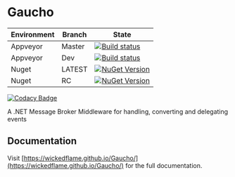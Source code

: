 # Gaucho
| Environment | Branch | State |
|---|---|---|
| Appveyor | Master | [![Build status](https://ci.appveyor.com/api/projects/status/wrhdnq13aalp3mbf/branch/master?svg=true)](https://ci.appveyor.com/project/chriswalpen/gaucho/branch/master) |
| Appveyor | Dev | [![Build status](https://ci.appveyor.com/api/projects/status/wrhdnq13aalp3mbf/branch/dev?svg=true)](https://ci.appveyor.com/project/chriswalpen/gaucho/branch/dev) |
| Nuget | LATEST | [![NuGet Version](https://img.shields.io/nuget/v/gaucho.svg?style=flat&label=Latest)](https://www.nuget.org/packages/gaucho/) |
| Nuget | RC | [![NuGet Version](https://img.shields.io/nuget/vpre/gaucho.svg?style=flat&label=RC)](https://www.nuget.org/packages/gaucho/) |

  
[![Codacy Badge](https://app.codacy.com/project/badge/Grade/e80cf318fd734a58a4dd431697151024)](https://www.codacy.com/gh/WickedFlame/Gaucho/dashboard?utm_source=github.com&amp;utm_medium=referral&amp;utm_content=WickedFlame/Gaucho&amp;utm_campaign=Badge_Grade)
  
A .NET Message Broker Middleware for handling, converting and delegating events

## Documentation
Visit [https://wickedflame.github.io/Gaucho/](https://wickedflame.github.io/Gaucho/) for the full documentation.

